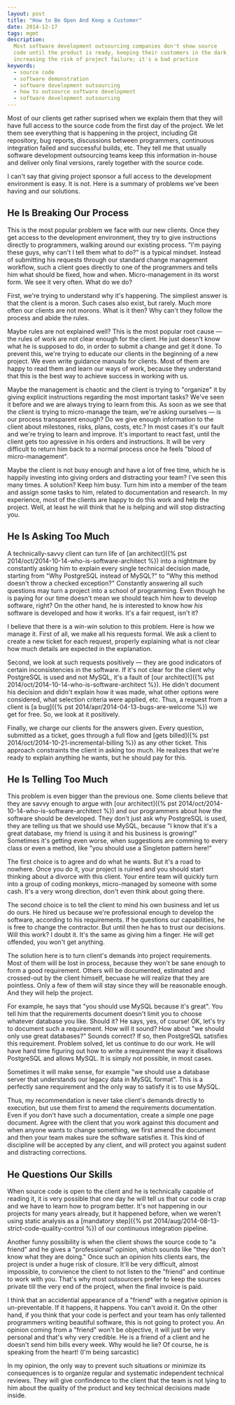 ```yaml
---
layout: post
title: "How to Be Open And Keep a Customer"
date: 2014-12-17
tags: mgmt
description:
  Most software development outsourcing companies don't show source
  code until the product is ready, keeping their customers in the dark,
  increasing the risk of project failure; it's a bad practice
keywords:
  - source code
  - software demonstration
  - software development outsourcing
  - how to outsource software development
  - software development outsourcing
---
```


Most of our clients get rather suprised when we explain them that
they will have full access to the source code from the first day
of the project. We let them see everything that is happening in
the project, including Git repository, bug reports, discussions
between programmers, continuous integration failed and successful builds, etc.
They tell me that usually software development outsourcing teams
keep this information in-house and deliver only final versions,
rarely together with the source code.

I can't say that giving project sponsor a full access
to the development environment is easy. It is not. Here is a summary
of problems we've been having and our solutions.

<!--more-->

## He Is Breaking Our Process

This is the most popular problem we face with our new clients. Once they
get access to the development environment, they try to give instructions
directly to programmers, walking around our existing process. "I'm paying
these guys, why can't I tell them what to do?" is a typical mindset. Instead
of submitting his requests through our standard change management workflow,
such a client goes directly to one of the programmers and tells him what
should be fixed, how and when. Micro-management in its worst form.
We see it very often. What do we do?

First, we're trying to understand why it's happening. The simpliest answer
is that the client is a moron. Such cases also exist, but rarely. Much more
often our clients are not morons. What is it then? Why can't they follow
the process and abide the rules.

Maybe rules are not explained well?
This is the most popular root cause &mdash; the rules of work are not clear
enough for the client. He just doesn't know what he is supposed to do, in order
to submit a change and get it done. To prevent this, we're trying to educate
our clients in the beginning of a new project. We even write guidance
manuals for clients. Most of them are happy to read them and learn our
ways of work, because they understand that this is the best way to achieve
success in working with us.

Maybe the management is chaotic and the client is trying to "organize"
it by giving explicit instructions regarding the most important tasks? We've
seen it before and we are always trying to learn from this. As soon as
we see that the client is trying to micro-manage the team, we're asking
ourselves &mdash; is our process transparent enough? Do we give enough
information to the client about milestones, risks, plans, costs, etc.?
In most cases it's our fault and we're trying to learn and improve.
It's important to react fast, until the client gets too agressive in his
orders and instructions. It will be very difficult to return him back to a normal
process once he feels "blood of micro-management".

Maybe the client is not busy enough and have a lot of free time, which he
is happily investing into giving orders and distracting your team? I've seen
this many times. A solution? Keep him busy. Turn him into a member of the
team and assign some tasks to him, related to documentation and research. In
my experience, most of the clients are happy to do this work and help the
project. Well, at least he will think that he is helping and will stop
distracting you.

## He Is Asking Too Much

A technically-savvy client can turn life of
[an architect]({% pst 2014/oct/2014-10-14-who-is-software-architect %})
into a nightmare by constantly asking him to explain every
single technical decision made, starting from "Why PostgreSQL instead of MySQL?"
to "Why this method doesn't throw a checked exception?" Constantly answering
all such questions may turn a project into a school of programming.
Even though he is paying for our time doesn't mean we should teach him
how to develop software, right? On the other hand, he is interested to know
how _his_ software is developed and how it works. It's a fair request, isn't it?

I believe that there is a _win-win_ solution to this problem. Here is how we
manage it. First of all, we make all his requests formal. We ask
a client to create a new ticket for each request, properly explaining
what is not clear how much details are expected in the explanation.

Second, we look at such requests positively &mdash; they
are good indicators of certain inconsistencies in the software. If it's
not clear for the client why PostgreSQL is used and not MySQL, it's a fault
of [our architect]({% pst 2014/oct/2014-10-14-who-is-software-architect %}).
He didn't document his decision and didn't explain
how it was made, what other options were considered, what selection criteria
were applied, etc. Thus, a request from a client is [a bug]({% pst 2014/apr/2014-04-13-bugs-are-welcome %})
we get for free. So, we look at it positively.

Finally, we charge our clients for the answers given. Every question, submitted
as a ticket, goes through a full flow and
[gets billed]({% pst 2014/oct/2014-10-21-incremental-billing %})
as any other ticket. This
approach constraints the client in asking too much. He realizes that we're
ready to explain anything he wants, but he should pay for this.

## He Is Telling Too Much

This problem is even bigger than the previous one. Some clients
believe that they are savvy enough to argue with
[our architect]({% pst 2014/oct/2014-10-14-who-is-software-architect %})
and our programmers about how the software should be developed. They don't just
ask why PostgreSQL is used, they are telling us that we should use MySQL,
because "I know that it's a great database, my friend is using it and his
business is growing!" Sometimes it's getting even worse, when suggestions
are comming to every class or even a method, like "you should use
a Singleton pattern here!"

The first choice is to agree and do what he wants. But it's a road to nowhere.
Once you do it, your project is ruined and you should start thinking
about a divorce with this client. Your entire team will quickly turn into
a group of coding monkeys, micro-managed by someone with some cash. It's a very
wrong direction, don't even think about going there.

The second choice is to tell the client to mind his own business and let
us do ours. He hired us because we're professional enough to develop the
software, according to his requirements. If he questions our capabilities,
he is free to change the contractor. But until then he has
to trust our decisions. Will this work? I doubt it. It's the same as
giving him a finger. He will get offended, you won't get anything.

The solution here is to turn client's demands into project requirements.
Most of them will be lost in process, because they won't be sane enough
to form a good requirement. Others will be documented, estimated and crossed-out
by the client himself, becuase he will realize that they are pointless. Only
a few of them will stay since they will be reasonable enough. And they will
help the project.

For example, he says that "you should use MySQL because it's great". You tell
him that the requirements document doesn't limit you to choose whatever
database you like. Should it? He says, yes, of course! OK, let's try to
document such a requirement. How will it sound? How about "we should only
use great databases?" Sounds correct? If so, then PostgreSQL satisfies this
requirement. Problem solved, let us continue to do our work. He will have
hard time figuring out how to write a requirement the way it disallows
PostgreSQL and allows MySQL. It is simply not possible, in most cases.

Sometimes it will make sense, for example "we should use a database server
that understands our legacy data in MySQL format". This is a perfectly sane
requirement and the only way to satisfy it is to use MySQL.

Thus, my recommendation is never take client's demands directly to execution,
but use them first to amend the requirements documentation. Even if you don't
have such a documentation, create a simple one page document. Agree with the
client that you work against this document and when anyone wants to change
something, we first amend the document and then your team makes sure the
software satisfies it. This kind of discipline will be accepted by any client,
and will protect you against sudent and distracting corrections.

## He Questions Our Skills

When source code is open to the client and he is technically capable
of reading it, it is very possible that one day he will tell us that
our code is crap and we have to learn how to program better. It's not
happening in our projects for many years already, but it happened before,
when we weren't using static analysis as a [mandatory step]({% pst 2014/aug/2014-08-13-strict-code-quality-control %})
of our continuous integration pipeline.

Another funny possibility is when the client shows the source code to "a friend"
and he gives a "professional" opinion, which sounds like "they don't know what they
are doing." Once such an opinion hits clients ears, the project is under
a huge risk of closure. It'll be very difficult, almost impossible,
to convience the client to not listen to the "friend" and continue
to work with you. That's why most outsourcers prefer to keep the sources
private till the very end of the project, when the final invoice is paid.

I think that an accidential appearance of a "friend" with a negative opinion
is un-preventable. If it happens, it happens. You can't avoid it.
On the other hand, if you think that your code is perfect and your team
has only tallented programmers writing beautiful software, this is not
going to protect you. An opinion coming from a "friend" won't be objective,
it will just be very personal and that's why very credible. He is a friend
of a client and he doesn't send him bills every week. Why would he lie?
Of course, he is speaking from the heart! (I'm being sarcastic)

In my opinion, the only way to prevent such situations or minimize its
consequences is to organize regular and systematic independent technical
reviews. They will give confindence to the client that the team
is not lying to him about the quality of the product and key technical
decisions made inside.
